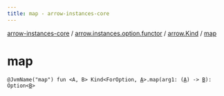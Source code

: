 ```yaml
---
title: map - arrow-instances-core
---
```


[arrow-instances-core](../../index.html) / [arrow.instances.option.functor](../index.html) / [arrow.Kind](index.html) / [map](./map.html)

# map

`@JvmName("map") fun <A, B> Kind<ForOption, `[`A`](map.html#A)`>.map(arg1: (`[`A`](map.html#A)`) -> `[`B`](map.html#B)`): Option<`[`B`](map.html#B)`>`